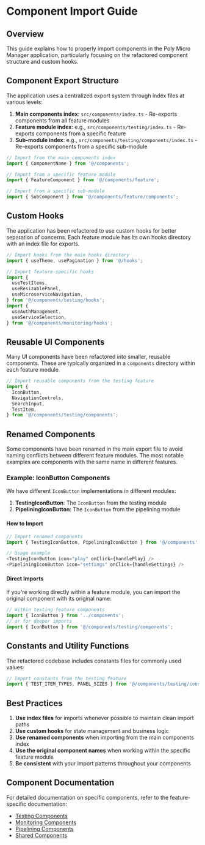 # Component Import Guide

## Overview

This guide explains how to properly import components in the Poly Micro Manager
application, particularly focusing on the refactored component structure and
custom hooks.

## Component Export Structure

The application uses a centralized export system through index files at various
levels:

1. **Main components index**: `src/components/index.ts` - Re-exports components
   from all feature modules
2. **Feature module index**: e.g., `src/components/testing/index.ts` -
   Re-exports components from a specific feature
3. **Sub-module index**: e.g., `src/components/testing/components/index.ts` -
   Re-exports components from a specific sub-module

```typescript
// Import from the main components index
import { ComponentName } from '@/components';

// Import from a specific feature module
import { FeatureComponent } from '@/components/feature';

// Import from a specific sub-module
import { SubComponent } from '@/components/feature/components';
```

## Custom Hooks

The application has been refactored to use custom hooks for better separation of
concerns. Each feature module has its own hooks directory with an index file for
exports.

```typescript
// Import hooks from the main hooks directory
import { useTheme, usePagination } from '@/hooks';

// Import feature-specific hooks
import {
  useTestItems,
  useResizablePanel,
  useMicroserviceNavigation,
} from '@/components/testing/hooks';
import {
  useAuthManagement,
  useServiceSelection,
} from '@/components/monitoring/hooks';
```

## Reusable UI Components

Many UI components have been refactored into smaller, reusable components. These
are typically organized in a `components` directory within each feature module.

```typescript
// Import reusable components from the testing feature
import {
  IconButton,
  NavigationControls,
  SearchInput,
  TestItem,
} from '@/components/testing/components';
```

## Renamed Components

Some components have been renamed in the main export file to avoid naming
conflicts between different feature modules. The most notable examples are
components with the same name in different features.

### Example: IconButton Components

We have different `IconButton` implementations in different modules:

1. **TestingIconButton**: The `IconButton` from the testing module
2. **PipeliningIconButton**: The `IconButton` from the pipelining module

#### How to Import

```typescript
// Import renamed components
import { TestingIconButton, PipeliningIconButton } from '@/components';

// Usage example
<TestingIconButton icon="play" onClick={handlePlay} />
<PipeliningIconButton icon="settings" onClick={handleSettings} />
```

#### Direct Imports

If you're working directly within a feature module, you can import the original
component with its original name:

```typescript
// Within testing feature components
import { IconButton } from '../components';
// or for deeper imports
import { IconButton } from '@/components/testing/components';
```

## Constants and Utility Functions

The refactored codebase includes constants files for commonly used values:

```typescript
// Import constants from the testing feature
import { TEST_ITEM_TYPES, PANEL_SIZES } from '@/components/testing/constants';
```

## Best Practices

1. **Use index files** for imports whenever possible to maintain clean import
   paths
2. **Use custom hooks** for state management and business logic
3. **Use renamed components** when importing from the main components index
4. **Use the original component names** when working within the specific feature
   module
5. **Be consistent** with your import patterns throughout your components

## Component Documentation

For detailed documentation on specific components, refer to the feature-specific
documentation:

- [Testing Components](./testing.md)
- [Monitoring Components](./monitoring.md)
- [Pipelining Components](./pipelining.md)
- [Shared Components](./shared.md)
